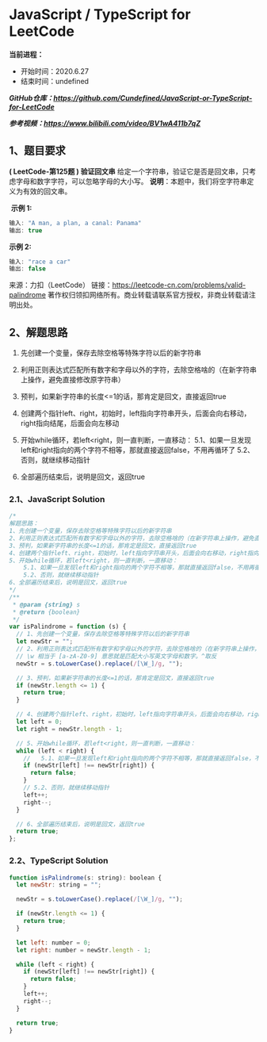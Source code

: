 ﻿# JavaScript / TypeScript for LeetCode 
**当前进程：**

 - 开始时间：2020.6.27 
 - 结束时间：undefined

***GitHub仓库：https://github.com/Cundefined/JavaScript-or-TypeScript-for-LeetCode***

***参考视频：https://www.bilibili.com/video/BV1wA411b7qZ***

## 1、题目要求
**( LeetCode-第125题 )  验证回文串**
       给定一个字符串，验证它是否是回文串，只考虑字母和数字字符，可以忽略字母的大小写。
**说明**：本题中，我们将空字符串定义为有效的回文串。

​	  **示例 1:**

```javascript
输入: "A man, a plan, a canal: Panama"
输出: true
```
**示例 2:**
```javascript
输入: "race a car"
输出: false
```

来源：力扣（LeetCode）
链接：https://leetcode-cn.com/problems/valid-palindrome
著作权归领扣网络所有。商业转载请联系官方授权，非商业转载请注明出处。

## 2、解题思路

 1. 先创建一个变量，保存去除空格等特殊字符以后的新字符串
 

 2. 利用正则表达式匹配所有数字和字母以外的字符，去除空格啥的（在新字符串上操作，避免直接修改原字符串）
 3. 预判，如果新字符串的长度<=1的话，那肯定是回文，直接返回true
 4. 创建两个指针left、right，初始时，left指向字符串开头，后面会向右移动，right指向结尾，后面会向左移动
 5. 开始while循环，若left<right，则一直判断，一直移动：
 	5.1、如果一旦发现left和right指向的两个字符不相等，那就直接返回false，不用再循环了
    5.2、否则，就继续移动指针
 5. 全部遍历结束后，说明是回文，返回true

### 2.1、JavaScript Solution

```javascript
/*
解题思路：
1、先创建一个变量，保存去除空格等特殊字符以后的新字符串
2、利用正则表达式匹配所有数字和字母以外的字符，去除空格啥的（在新字符串上操作，避免直接修改原字符串）
3、预判，如果新字符串的长度<=1的话，那肯定是回文，直接返回true
4、创建两个指针left、right，初始时，left指向字符串开头，后面会向右移动，right指向结尾，后面会向左移动
5、开始while循环，若left<right，则一直判断，一直移动：
    5.1、如果一旦发现left和right指向的两个字符不相等，那就直接返回false，不用再循环了
    5.2、否则，就继续移动指针
6、全部遍历结束后，说明是回文，返回true
*/
/**
 * @param {string} s
 * @return {boolean}
 */
var isPalindrome = function (s) {
  // 1、先创建一个变量，保存去除空格等特殊字符以后的新字符串
  let newStr = "";
  // 2、利用正则表达式匹配所有数字和字母以外的字符，去除空格啥的（在新字符串上操作，避免直接修改原字符串）
  // \w 相当于 [a-zA-Z0-9] 意思就是匹配大小写英文字母和数字。^取反
  newStr = s.toLowerCase().replace(/[\W_]/g, "");

  // 3、预判，如果新字符串的长度<=1的话，那肯定是回文，直接返回true
  if (newStr.length <= 1) {
    return true;
  }

  // 4、创建两个指针left、right，初始时，left指向字符串开头，后面会向右移动，right指向结尾，后面会向左移动
  let left = 0;
  let right = newStr.length - 1;

  // 5、开始while循环，若left<right，则一直判断，一直移动：
  while (left < right) {
    //   5.1、如果一旦发现left和right指向的两个字符不相等，那就直接返回false，不用再循环了
    if (newStr[left] !== newStr[right]) {
      return false;
    }
    // 5.2、否则，就继续移动指针
    left++;
    right--;
  }

  // 6、全部遍历结束后，说明是回文，返回true
  return true;
};
```


### 2.2、TypeScript Solution

```javascript
function isPalindrome(s: string): boolean {
  let newStr: string = "";

  newStr = s.toLowerCase().replace(/[\W_]/g, "");

  if (newStr.length <= 1) {
    return true;
  }

  let left: number = 0;
  let right: number = newStr.length - 1;

  while (left < right) {
    if (newStr[left] !== newStr[right]) {
      return false;
    }
    left++;
    right--;
  }

  return true;
}
```

